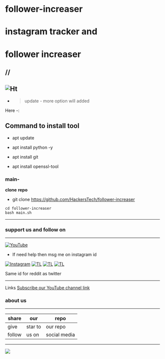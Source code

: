 # follower-increaser
# instagram  tracker and 
# follower increaser
// 
---
![Ht](https://img.shields.io/badge/Made%20by-HackersTech-brightgreen)
---

- >update - more option will added

Here -:
## Command to install tool



- apt update 

- apt install python -y

- apt install git 

- apt install openssl-tool



### main-

**clone** **repo**


- git clone https://github.com/HackersTech/follower-increaser
```
cd follower-increaser
bash main.sh
```
---
### support us and follow on 

---
<a href="https://youtube.com/channel/UCEX1r_jZouOOpKY7DiWIR6A"><img title="YouTube" src="https://img.shields.io/badge/YouTube-Hackers Tech-blue?style=for-the-badge&logo=Youtube"></a>

- If need help then msg me on instagram id

[![Instagram](https://img.shields.io/badge/INSTAGRAM-ForHelp-green?style=for-the-badge&logo=instagram)](
https://instagram.com/hackers__tech?utm_medium=copy_link)
[![TL](https://img.shields.io/badge/TELEGRAM-CHANNEL-brightgreen?style=for-the-badge&logo=telegram)](https://t.me/hacker_s_tech)
[![TL](https://img.shields.io/badge/Twitter-account-red?style=for-the-badge&logo=Twitter)](https://twitter.com/HackersTech1?s=09)
[![TL](https://img.shields.io/badge/reddit-account-blueviolet?style=for-the-badge&logo=reddit)](https://twitter.com/HackersTech1?s=09)


Same id for reddit as twitter


---
Links
[Subscribe our YouTube channel link](https://youtube.com/channel/UCEX1r_jZouOOpKY7DiWIR6A)


### about us 

---
|share|our|repo |
|----|----|----|
|give|star to|our repo |
|follow|us on|social media|

---



![](https://www.codewars.com/users/Hackers%20Tech/badges/large)

